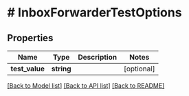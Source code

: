# # InboxForwarderTestOptions

## Properties

Name | Type | Description | Notes
------------ | ------------- | ------------- | -------------
**test_value** | **string** |  | [optional] 

[[Back to Model list]](../../README#documentation-for-models) [[Back to API list]](../../README#documentation-for-api-endpoints) [[Back to README]](../../README)


